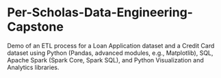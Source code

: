 # Per-Scholas-Data-Engineering-Capstone
Demo of an ETL process for a Loan Application dataset and a Credit Card dataset using Python (Pandas, advanced modules, e.g., Matplotlib), SQL, Apache Spark (Spark Core, Spark SQL), and Python Visualization and Analytics libraries.
